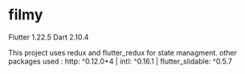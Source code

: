 # filmy

Flutter 1.22.5 
Dart 2.10.4

This project uses redux and flutter_redux for state managment.
other packages used : http: ^0.12.0+4 | intl: ^0.16.1 | flutter_slidable: ^0.5.7
